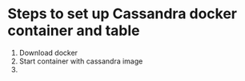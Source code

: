 # Steps to set up Cassandra docker container and table
1. Download docker
2. Start container with cassandra image
3. 